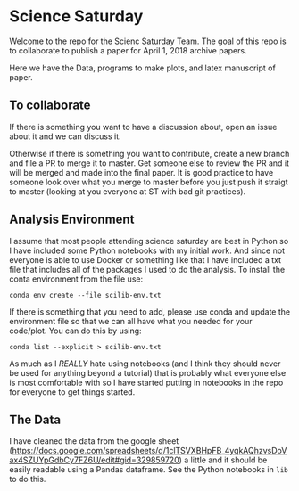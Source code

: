 # Science Saturday
Welcome to the repo for the Scienc Saturday Team.
The goal of this repo is to collaborate to publish a paper for April 1, 2018 archive papers.

Here we have the Data, programs to make plots, and latex manuscript of paper.

## To collaborate
If there is something you want to have a discussion about, open an issue about it and we can discuss it.

Otherwise if there is something you want to contribute, create a new branch and file a PR to merge it to master.
Get someone else to review the PR and it will be merged and made into the final paper.
It is good practice to have someone look over what you merge to master before you just push it straigt to master (looking at you everyone at ST with bad git practices).


## Analysis Environment
I assume that most people attending science saturday are best in Python so I have included some Python notebooks with my initial work.
And since not everyone is able to use Docker or something like that I have included a txt file that includes all of the packages I used to do the analysis.
To install the conta environment from the file use:

`conda env create --file scilib-env.txt`


If there is something that you need to add, please use conda and update the environment file so that we can all have what you needed for your code/plot.
You can do this by using:

`conda list --explicit > scilib-env.txt`

As much as I *REALLY* hate using notebooks (and I think they should never be used for anything beyond a tutorial) that is probably what everyone else is most comfortable with so I have started putting in notebooks in the repo for everyone to get things started.


## The Data
I have cleaned the data from the google sheet (https://docs.google.com/spreadsheets/d/1clTSVXBHpFB_4yqkAQhzvsDoVax4SZUYpGdbCy7FZ6U/edit#gid=329859720) a little and it should be easily readable using a Pandas dataframe.
See the Python notebooks in `lib` to do this.
